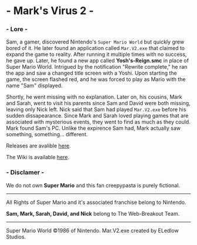 # - Mark's Virus 2 -

### - Lore -

Sam, a gamer, discovered Nintendo's `Super Mario World` but quickly grew bored of it. He later found an application called `Mar.V2.exe` that claimed to expand the game to reality. After running it multiple times with no success, he gave up. Later, he found a new app called **Yosh's-Reign.smc** in place of Super Mario World. Intrigued by the notification "Rewrite complete," he ran the app and saw a changed title screen with a Yoshi. Upon starting the game, the screen flashed red, and he was forced to play as Mario with the name "Sam" displayed.

Shortly, he went missing with no explanation. Later on, his cousins, Mark and Sarah, went to visit his parents since Sam and David were both missing, leaving only Nick left. Nick said that Sam had played `Mar.V2.exe` before his sudden dissapearance. Since Mark and Sarah loved playing games that are associated with mysterious events, they went to find as much as they could. Mark found Sam's PC. Unlike the expirence Sam had, Mark actually saw something, something... different.

Releases are avalible [here](https://github.com/ELedlow-Studios/Super-ELedlow-Bros/releases/).

The Wiki is available [here](https://github.com/ELedlow-Studios/Mar.V2.exe/wiki).

### - Disclamer -
We do not own **Super Mario** and this fan creepypasta is purely fictional. 

---

All Rights of Super Mario and it's associated franchise belong to Nintendo. 

**Sam, Mark, Sarah, David, and Nick** belong to The Web-Breakout Team.

------

Super Mario World ©1986 of Nintendo.
Mar.V2.exe created by ELedlow Studios.